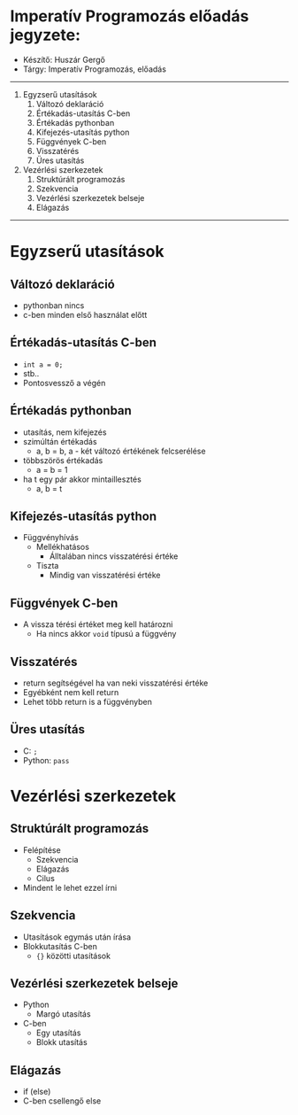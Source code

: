 # Imperatív Programozás előadás jegyzete: 
- Készítő: Huszár Gergő
- Tárgy: Imperatív Programozás, előadás

---
1. Egyzserű utasítások
   1. Változó deklaráció
   2. Értékadás-utasítás C-ben
   3. Értékadás pythonban
   4. Kifejezés-utasítás python
   5. Függvények C-ben
   6. Visszatérés
   7. Üres utasítás
2. Vezérlési szerkezetek
   1. Struktúrált programozás
   2. Szekvencia
   3. Vezérlési szerkezetek belseje
   4. Elágazás
---

# Egyzserű utasítások
## Változó deklaráció
- pythonban nincs
- c-ben minden első használat előtt
## Értékadás-utasítás C-ben
- `int a = 0;`
- stb..
- Pontosvessző a végén
## Értékadás pythonban
- utasítás, nem kifejezés
- szimúltán értékadás
  - a, b = b, a - két változó értékének felcserélése
- többszörös értékadás
  - a = b = 1
- ha t egy pár akkor mintaillesztés
  - a, b = t
## Kifejezés-utasítás python
- Függvényhívás
  - Mellékhatásos
    - Álltalában nincs visszatérési értéke
  - Tiszta
    - Mindig van visszatérési értéke
## Függvények C-ben
- A vissza térési értéket meg kell határozni
  - Ha nincs akkor `void` típusú a függvény
## Visszatérés
- return segítségével ha van neki visszatérési értéke
- Egyébként nem kell return
- Lehet több return is a függvényben
## Üres utasítás
- C: `;`
- Python: `pass`
# Vezérlési szerkezetek
## Struktúrált programozás
- Felépítése
  - Szekvencia
  - Elágazás
  - Cilus
- Mindent le lehet ezzel írni
## Szekvencia
- Utasítások egymás után írása
- Blokkutasítás C-ben
  - `{}` közötti utasítások
## Vezérlési szerkezetek belseje
- Python
  - Margó utasítás
- C-ben
  - Egy utasítás
  - Blokk utasítás
## Elágazás
- if (else)
- C-ben csellengő else
